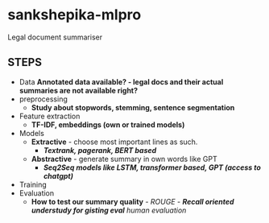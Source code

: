 # sankshepika-mlpro
Legal document summariser

## STEPS
- Data
**Annotated data available? - legal docs and their actual summaries are not available right?**
- preprocessing
  - **Study about stopwords, stemming, sentence segmentation**
- Feature extraction
  - **TF-IDF, embeddings (own or trained models)**
- Models
  - **Extractive** - choose most important lines as such.
    - **_Textrank, pagerank, BERT based_**
  - **Abstractive** - generate summary in own words like GPT
    - **_Seq2Seq models like LSTM, transformer based, GPT (access to chatgpt)_**
- Training
- Evaluation
  - **How to test our summary quality** - 
  _ROUGE - **Recall oriented understudy for gisting eval**_
  _human evaluation_
